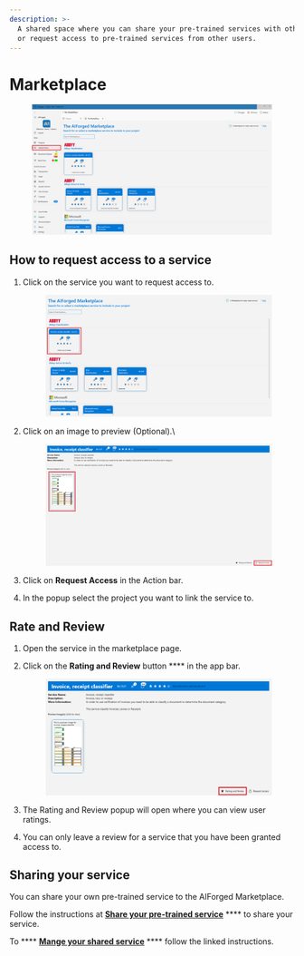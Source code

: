 ```yaml
---
description: >-
  A shared space where you can share your pre-trained services with other users,
  or request access to pre-trained services from other users.
---
```


# Marketplace

<figure><img src=".gitbook/assets/image (18) (3) (1).png" alt=""><figcaption></figcaption></figure>

## How to request access to a service

1.  Click on the service you want to request access to.

    <figure><img src=".gitbook/assets/image (4) (1) (2).png" alt=""><figcaption></figcaption></figure>
2.  Click on an image to preview (Optional).\\

    <figure><img src=".gitbook/assets/image (17) (4).png" alt=""><figcaption></figcaption></figure>
3. Click on **Request Access** in the Action bar.
4. In the popup select the project you want to link the service to.

## Rate and Review

1. Open the service in the marketplace page.
2.  Click on the **Rating and Review** button \*\*\*\* in the app bar.

    <figure><img src=".gitbook/assets/image (9) (1) (1) (1).png" alt=""><figcaption></figcaption></figure>
3. The Rating and Review popup will open where you can view user ratings.
4. You can only leave a review for a service that you have been granted access to.

## Sharing your service

You can share your own pre-trained service to the AIForged Marketplace.

Follow the instructions at [**Share your pre-trained service**](marketplace-1/share-your-custom-service.md) \*\*\*\* to share your service.

To \*\*\*\* [**Mange your shared service**](https://app.gitbook.com/s/0rqlYSeVcAktcbKF7wDh/marketplace-1/share-your-custom-service-1) \*\*\*\* follow the linked instructions.
